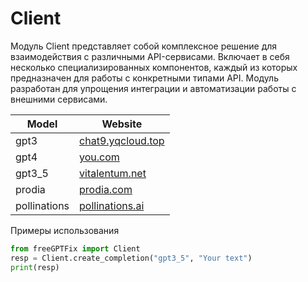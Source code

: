 # Client


Модуль Client представляет собой комплексное решение для взаимодействия с различными API-сервисами. Включает в себя несколько специализированных компонентов, каждый из которых предназначен для работы с конкретными типами API. Модуль разработан для упрощения интеграции и автоматизации работы с внешними сервисами.

| Model        | Website                                                |
| ------------ | ------------------------------------------------------ |
| gpt3         | [chat9.yqcloud.top](https://chat9.yqcloud.top/)        |
| gpt4         | [you.com](https://you.com/)                            |
| gpt3_5       | [vitalentum.net](https://vitalentum.net/free-chat-gpt) |
| prodia       | [prodia.com](https://prodia.com/)                      |
| pollinations | [pollinations.ai](https://pollinations.ai/)            |

Примеры использования

```python
from freeGPTFix import Client
resp = Client.create_completion("gpt3_5", "Your text")
print(resp)
```
